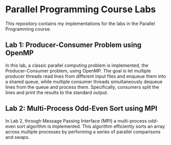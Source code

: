 # Parallel Programming Course Labs

This repository contains my implementations for the labs in the Parallel Programming course.

## Lab 1: Producer-Consumer Problem using OpenMP

In this lab, a classic parallel computing problem is implemented, the Producer-Consumer problem, using OpenMP. The goal is let multiple producer threads read lines from different input files and enqueue them into a shared queue, while multiple consumer threads simultaneously dequeue lines from the queue and process them. Specifically, consumers split the lines and print the results to the standard output.

## Lab 2: Multi-Process Odd-Even Sort using MPI

In Lab 2, through Message Passing Interface (MPI) a multi-process odd-even sort algorithm is implemented. This algorithm efficiently sorts an array across multiple processes by performing a series of parallel comparisons and swaps.